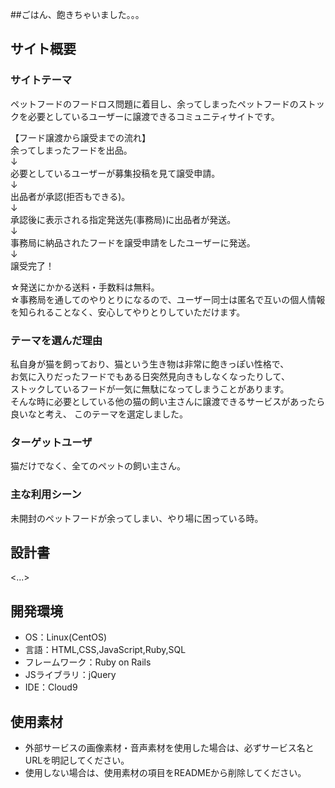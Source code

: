 ##ごはん、飽きちゃいました。。。

## サイト概要
### サイトテーマ
ペットフードのフードロス問題に着目し、余ってしまったペットフードのストックを必要としているユーザーに譲渡できるコミュニティサイトです。<br>

【フード譲渡から譲受までの流れ】<br>
余ってしまったフードを出品。<br>
↓<br>
必要としているユーザーが募集投稿を見て譲受申請。<br>
↓<br>
出品者が承認(拒否もできる)。<br>
↓<br>
承認後に表示される指定発送先(事務局)に出品者が発送。<br>
↓<br>
事務局に納品されたフードを譲受申請をしたユーザーに発送。<br>
↓<br>
譲受完了！<br>

☆発送にかかる送料・手数料は無料。<br>
☆事務局を通してのやりとりになるので、ユーザー同士は匿名で互いの個人情報を知られることなく、安心してやりとりしていただけます。

### テーマを選んだ理由
私自身が猫を飼っており、猫という生き物は非常に飽きっぽい性格で、<br>
お気に入りだったフードでもある日突然見向きもしなくなったりして、<br>
ストックしているフードが一気に無駄になってしまうことがあります。<br>
そんな時に必要としている他の猫の飼い主さんに譲渡できるサービスがあったら良いなと考え、
このテーマを選定しました。<br>

### ターゲットユーザ
猫だけでなく、全てのペットの飼い主さん。

### 主な利用シーン
未開封のペットフードが余ってしまい、やり場に困っている時。

## 設計書
<...>

## 開発環境
- OS：Linux(CentOS)
- 言語：HTML,CSS,JavaScript,Ruby,SQL
- フレームワーク：Ruby on Rails
- JSライブラリ：jQuery
- IDE：Cloud9

## 使用素材
- 外部サービスの画像素材・音声素材を使用した場合は、必ずサービス名とURLを明記してください。
- 使用しない場合は、使用素材の項目をREADMEから削除してください。